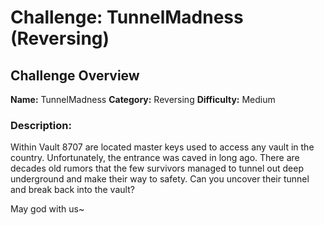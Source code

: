 # Challenge: TunnelMadness (Reversing)

## Challenge Overview

**Name:** TunnelMadness
**Category:** Reversing
**Difficulty:** Medium

### Description:

Within Vault 8707 are located master keys used to access any vault in the country. Unfortunately, the entrance was caved in long ago. There are decades old rumors that the few survivors managed to tunnel out deep underground and make their way to safety. Can you uncover their tunnel and break back into the vault?

May god with us~